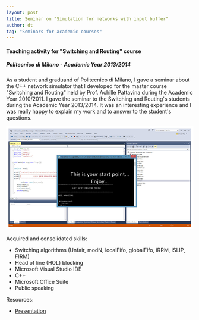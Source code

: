 ```yaml
---
layout: post
title: Seminar on "Simulation for networks with input buffer"
author: dt
tag: "Seminars for academic courses"
---
```

#### Teaching activity for "Switching and Routing" course
##### Politecnico di Milano - Academic Year 2013/2014

As a student and graduand of Politecnico di Milano, I gave a seminar about the C++ network simulator that I developed for the master course "Switching and Routing" held by Prof. Achille Pattavina during the Academic Year 2010/2011. I gave the seminar to the Switching and Routing's students during the Academic Year 2013/2014.
It was an interesting experience and I was really happy to explain my work and to answer to the student's questions.

<img src="/assets/img/2013-11-29-polimi-switchingrouting-teaching.jpg" class="img-fluid" alt="2013-11-29-polimi-switchingrouting-teaching">

Acquired and consolidated skills:
* Switching algorithms (Unfair, modN, localFifo, globalFifo, iRRM, iSLIP, FIRM)
* Head of line (HOL) blocking
* Microsoft Visual Studio IDE
* C++
* Microsoft Office Suite
* Public speaking

Resources:
* [Presentation](/assets/pdf/2013-11-29-polimi-switchingrouting-teaching.pdf)